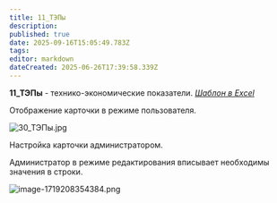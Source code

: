 ```yaml
---
title: 11_ТЭПы
description: 
published: true
date: 2025-09-16T15:05:49.783Z
tags: 
editor: markdown
dateCreated: 2025-06-26T17:39:58.339Z
---
```


**11\_ТЭПы** \- технико-экономические показатели. [*Шаблон в Excel*](https://wiki.sgnl.pro/app/page/1nZuCXwnTei6LnES0Sy3IQH8dI0ngrWKv/view?usp%3Dsharing) 

Отображение карточки в режиме пользователя.

![30_ТЭПы.jpg](https://lh7-rt.googleusercontent.com/docsz/AD_4nXd6XyyerBTrhT6UjZxKj_zabEvi9skoSsiSiPuLtngETIAHI4ZZ77uPt7kLcRrsfHjkxJzqnTEhRQDvzQwinfN8l17viTwcC-vRYudba3GBYCiEk3ZecCvTnVbKBIONEVir7wG11os0BT8xnREoIw?key=hZa0lAxxmhH8SSlY8Ys5qg)

Настройка карточки администратором.

Администратор в режиме редактирования вписывает необходимы значения в строки.

![image-1719208354384.png](https://lh7-rt.googleusercontent.com/docsz/AD_4nXdCEJ9HDjI4ybmAApMdBYjUv-AS6XxNUADBJ5ChY2n5EM37lMpCAM7AUxRGSLWuL6ZKNsykWQSZliCnYwYPpBhYmqV63PejK3mPc7v9wxerLCKtTYdYukyyDiHJ1V4Arj17eCLk7L0b-lWcWNtR?key=hZa0lAxxmhH8SSlY8Ys5qg)